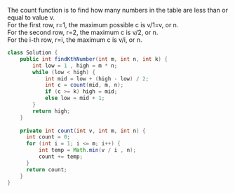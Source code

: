 The count function is to find how many numbers in the table are less than or equal to value v.   
For the first row, r=1, the maximum possible c is v/1=v, or n.   
For the second row, r=2, the maximum c is v/2, or n.   
For the i-th row, r=i, the maximum c is v/i, or n.
```java
class Solution {
    public int findKthNumber(int m, int n, int k) {
    	int low = 1 , high = m * n;
    	while (low < high) {
    	    int mid = low + (high - low) / 2;
    	    int c = count(mid, m, n);
    	    if (c >= k) high = mid;
            else low = mid + 1;
    	}
    	return high;
    }
    
    private int count(int v, int m, int n) {
      int count = 0;
      for (int i = 1; i <= m; i++) {
          int temp = Math.min(v / i , n);
          count += temp;
      }
      return count;
    }
}
```
